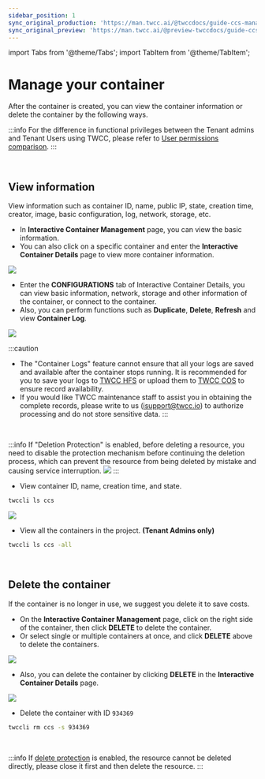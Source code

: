 ```yaml
---
sidebar_position: 1
sync_original_production: 'https://man.twcc.ai/@twccdocs/guide-ccs-manage-en' 
sync_original_preview: 'https://man.twcc.ai/@preview-twccdocs/guide-ccs-manage-en' 
---
```


import Tabs from '@theme/Tabs';
import TabItem from '@theme/TabItem';

# Manage your container

After the container is created, you can view the container information or delete the container by the following ways.

:::info
For the difference in functional privileges between the Tenant admins and Tenant Users using TWCC, please refer to [<ins>User permissions comparison</ins>](https://man.twcc.ai/@twccdocs/role-main-en).
:::

<br/>


## View information

View information such as container ID, name, public IP, state, creation time, creator, image, basic configuration, log, network, storage, etc.

<Tabs>

<TabItem value="TWCC Portal" label="TWCC Portal">

- In **Interactive Container Management** page, you can view the basic information.
- You can also click on a specific container and enter the **Interactive Container Details** page to view more container information.

![](https://cos.twcc.ai/SYS-MANUAL/uploads/upload_ae7be7274e4ae575a119f7bf456fca6d.png)

- Enter the **CONFIGURATIONS** tab of Interactive Container Details, you can view basic information, network, storage and other information of the container, or connect to the container.
- Also, you can perform functions such as **Duplicate**, **Delete**, **Refresh** and view **Container Log**.

![](https://cos.twcc.ai/SYS-MANUAL/uploads/upload_e4a812d099355186aa618e3fd462c0c8.png)


:::caution
- The "Container Logs" feature cannot ensure that all your logs are saved and available after the container stops running. It is recommended for you to save your logs to [TWCC HFS](https://man.twcc.vip/en/docs/hfs/intro) or upload them to [TWCC COS](https://man.twcc.vip/en/docs/cos/intro) to ensure record availability.
- If you would like TWCC maintenance staff to assist you in obtaining the complete records, please write to us (isupport@twcc.io) to authorize processing and do not store sensitive data.
:::

<br/>

:::info
If "Deletion Protection" is enabled, before deleting a resource, you need to disable the protection mechanism before continuing the deletion process, which can prevent the resource from being deleted by mistake and causing service interruption.
![](https://i.imgur.com/vfuSZhT.gif)
:::

</TabItem>

<TabItem value="TWCC CLI" label="TWCC CLI">

- View container ID, name, creation time, and state.

```bash
twccli ls ccs
```

![](https://cos.twcc.ai/SYS-MANUAL/uploads/upload_8c56a8a4bafb8fd5ee6b4913dc5d9c86.png)

- View all the containers in the project. **(Tenant Admins only)**
    
```bash
twccli ls ccs -all
```

</TabItem>

</Tabs>

<br/>

## Delete the container

If the container is no longer in use, we suggest you delete it to save costs.

<Tabs>
<TabItem value="TWCC Portal" label="TWCC Portal">

- On the **Interactive Container Management** page, click <i class="fa fa-ellipsis-v fa-20" aria-hidden="true"></i>  on the right side of the container, then click **DELETE** to delete the container.
- Or select single or multiple containers at once, and click **DELETE** above to delete the containers.

![](https://cos.twcc.ai/SYS-MANUAL/uploads/upload_bd56c116ab6bc2b6f250f783c234ca79.png)


- Also, you can delete the container by clicking **DELETE** in the **Interactive Container Details** page.

![](https://cos.twcc.ai/SYS-MANUAL/uploads/upload_7fe8c7f2b599f604e198780abca4086b.png)

</TabItem>
<TabItem value="TWCC CLI" label="TWCC CLI">

- Delete the container with ID `934369`

```bash
twccli rm ccs -s 934369
```

</TabItem>
</Tabs>

<br/>

:::info
If [delete protection](#view-information) is enabled, the resource cannot be deleted directly, please close it first and then delete the resource.
:::
